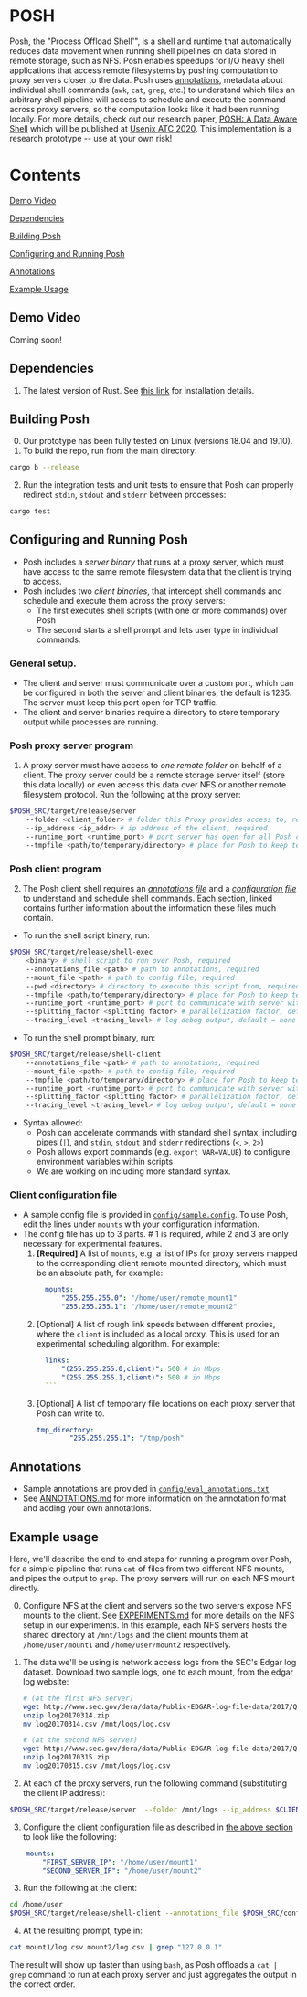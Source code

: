 # POSH
Posh, the "Process Offload Shell'", is a shell and runtime that automatically reduces data movement when running shell pipelines on data stored in remote storage, such as NFS.
Posh enables speedups for I/O heavy shell applications that access remote
filesystems by pushing computation to proxy servers closer to the data.
Posh uses [annotations](https://github.com/deeptir18/posh#annotations), metadata
about individual shell commands (`awk`, `cat`, `grep`, etc.) to understand which files an arbitrary shell pipeline will access to schedule and execute the command across proxy servers, so the computation looks like it had been running locally.
For more details, check out our research paper, [POSH: A Data Aware Shell](https://deeptir.me/papers/posh-atc20.pdf) which will be published at [Usenix ATC 2020](https://www.usenix.org/conference/atc20).
This implementation is a research prototype -- use at your own risk!

# Contents

[Demo Video](https://github.com/deeptir18/posh#demo-video)

[Dependencies](https://github.com/deeptir18/posh#dependencies)

[Building Posh](https://github.com/deeptir18/posh#building-posh)

[Configuring and Running Posh](https://github.com/deeptir18/posh#configuring-and-running-posh)

[Annotations](https://github.com/deeptir18/posh#annotations)

[Example Usage](https://github.com/deeptir18/posh#example-usage)

## Demo Video
Coming soon!

## Dependencies
1. The latest version of Rust. See [this link](https://www.rust-lang.org/tools/install) for installation details.

## Building Posh
0. Our prototype has been fully tested on Linux (versions 18.04 and 19.10).
1. To build the repo, run from the main directory:
```bash
cargo b --release
```
2. Run the integration tests and unit tests to ensure that Posh can properly redirect `stdin`, `stdout` and `stderr` between processes:
```bash
cargo test
```

## Configuring and Running Posh
- Posh includes a _server binary_ that runs at a proxy server, which must have
access to the same remote filesystem data that the client is trying to access.
- Posh includes two _client binaries_, that intercept shell commands and
schedule and execute them across the proxy servers:
    - The first executes shell scripts (with one or more commands) over Posh
    - The second starts a shell prompt and lets user type in individual
      commands.

### General setup.
- The client and server must communicate over a custom port, which can be
configured in both the server and client binaries; the default is 1235. The
server must keep this port open for TCP traffic.
- The client and server binaries require a directory to store temporary output
  while processes are running.

### Posh proxy server program
1. A proxy server must have access to _one remote folder_ on behalf
   of a client. The proxy server could be a remote storage server itself (store this data
   locally) or even access this data over NFS or another remote filesystem
   protocol.
   Run the following at the proxy server:
```bash
$POSH_SRC/target/release/server 
    --folder <client_folder> # folder this Proxy provides access to, required
    --ip_address <ip_addr> # ip address of the client, required
    --runtime_port <runtime_port> # port server has open for all Posh communication, default = 1235
    --tmpfile <path/to/temporary/directory> # place for Posh to keep temporary output while running commands, required
```

### Posh client program
2. The Posh client shell requires an [_annotations
   file_](https://github.com/deeptir18/posh#annotations) and a [_configuration file_](https://github.com/deeptir18/posh#client-configuration-file) to understand and schedule shell commands.
   Each section, linked contains further information about the information these
   files much contain.
- To run the shell script binary, run:
```bash
$POSH_SRC/target/release/shell-exec
    <binary> # shell script to run over Posh, required
    --annotations_file <path> # path to annotations, required
    --mount_file <path> # path to config file, required
    --pwd <directory> # directory to execute this script from, required
    --tmpfile <path/to/temporary/directory> # place for Posh to keep temporary output while running commands, required
    --runtime_port <runtime_port> # port to communicate with server with, default = 1235
    --splitting_factor <splitting factor> # parallelization factor, default = 1
    --tracing_level <tracing_level> # log debug outpu†, default = none
```
- To run the shell prompt binary, run:
```bash
$POSH_SRC/target/release/shell-client
    --annotations_file <path> # path to annotations, required
    --mount_file <path> # path to config file, required
    --tmpfile <path/to/temporary/directory> # place for Posh to keep temporary output while running commands, required
    --runtime_port <runtime_port> # port to communicate with server with, default = 1235
    --splitting_factor <splitting factor> # parallelization factor, default = 1
    --tracing_level <tracing_level> # log debug outpu†, default = none
```
- Syntax allowed:
    - Posh can accelerate commands with standard shell syntax, including pipes
      (`|`), and `stdin`, `stdout` and `stderr` redirections (`<`, `>`, `2>`)
    - Posh allows export commands (e.g. `export VAR=VALUE`) to configure
      environment variables within scripts
    - We are working on including more standard syntax.

### Client configuration file
- A sample config file is provided in [`config/sample.config`](config/sample.config). To use Posh, edit the lines under `mounts` with your configuration information.
- The config file has up to 3 parts. # 1 is required, while 2 and 3 are
  only necessary for experimental features.
    1. **[Required]** A list of `mounts`, e.g. a list of IPs for proxy servers mapped to the
       corresponding client remote mounted directory, which must be an absolute
       path, for example:
          ```yaml
            mounts:
                "255.255.255.0": "/home/user/remote_mount1"
                "255.255.255.1": "/home/user/remote_mount2"
          ```
    2. [Optional] A list of rough link speeds between different proxies, where the `client` is included as a local proxy. This is used for an experimental scheduling algorithm. For example:
          ```yaml
            links:
                "(255.255.255.0,client)": 500 # in Mbps
                "(255.255.255.1,client)": 500 # in Mbps
            ```
    3. [Optional] A list of temporary file locations on each proxy server
       that Posh can write to.
        ```yaml
        tmp_directory:
                "255.255.255.1": "/tmp/posh"
        ```

## Annotations
- Sample annotations are provided in [`config/eval_annotations.txt`](config/eval_annotations.txt)
- See [ANNOTATIONS.md](ANNOTATIONS.md) for more information on the annotation
  format and adding your own annotations.

## Example usage
Here, we'll describe the end to end steps for running a program over Posh, for a
simple pipeline that runs `cat` of files from two different NFS mounts, and
pipes the output to `grep`. The proxy servers will run on each NFS mount directly.

0. Configure NFS at the client and servers so the two servers expose NFS mounts to the client.
See [EXPERIMENTS.md](EXPERIMENTS.md) for more details on the NFS setup in our experiments.
In this example, each NFS servers hosts the shared directory at `/mnt/logs` and the client mounts them at 
`/home/user/mount1` and `/home/user/mount2` respectively.

1. The data we'll be using is network access logs from the SEC's Edgar log dataset.
    Download two sample logs, one to each mount, from the edgar log website:
    ```bash 
    # (at the first NFS server)
    wget http://www.sec.gov/dera/data/Public-EDGAR-log-file-data/2017/Qtr1/log20170314.zip 
    unzip log20170314.zip
    mv log20170314.csv /mnt/logs/log.csv
    
    # (at the second NFS server)
    wget http://www.sec.gov/dera/data/Public-EDGAR-log-file-data/2017/Qtr1/log20170315.zip 
    unzip log20170315.zip
    mv log20170315.csv /mnt/logs/log.csv
    ```

2. At each of the proxy servers, run the following command (substituting the client IP address):
```bash
$POSH_SRC/target/release/server  --folder /mnt/logs --ip_address $CLIENT_IP --tmpfile /tmp/posh
```
3. Configure the client configuration file as described in [the above section](https://github.com/deeptir18/posh#client-configuration-file) to look like the following:
```yaml
    mounts:
        "FIRST_SERVER_IP": "/home/user/mount1"
        "SECOND_SERVER_IP": "/home/user/mount2"
```

3. Run the following at the client:
```bash
cd /home/user
$POSH_SRC/target/release/shell-client --annotations_file $POSH_SRC/config/eval_annotations.txt --mount_file $POSH_SRC/config/sample.config
```

4. At the resulting prompt, type in:
```bash
cat mount1/log.csv mount2/log.csv | grep "127.0.0.1"
```
The result will show up faster than using `bash`, as Posh offloads a `cat | grep` command to run at each proxy server and just aggregates the output in the correct order.
